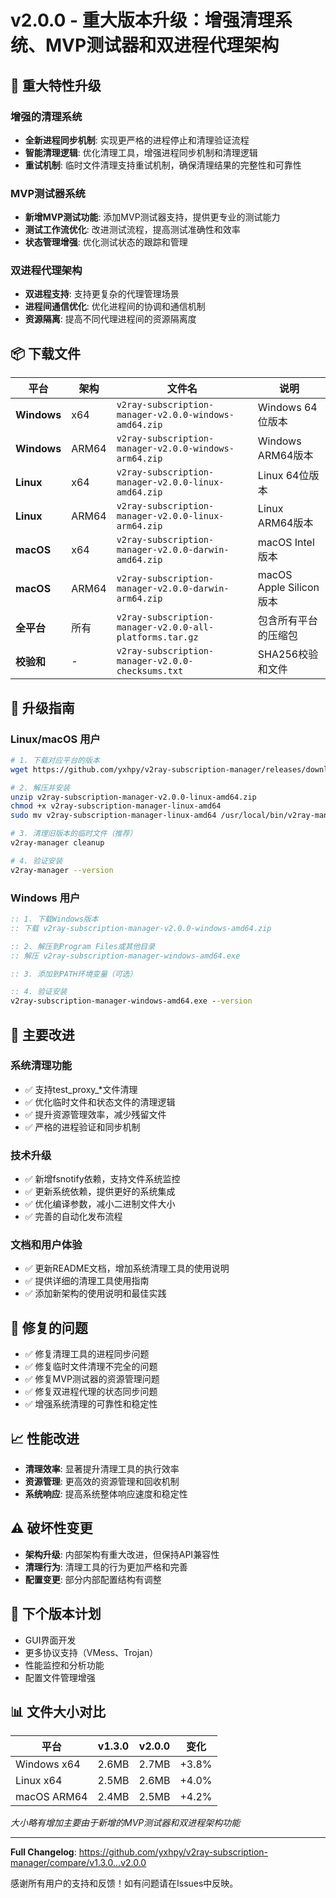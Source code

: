# v2.0.0 - 重大版本升级：增强清理系统、MVP测试器和双进程代理架构

## 🚀 重大特性升级

### 增强的清理系统
- **全新进程同步机制**: 实现更严格的进程停止和清理验证流程
- **智能清理逻辑**: 优化清理工具，增强进程同步机制和清理逻辑
- **重试机制**: 临时文件清理支持重试机制，确保清理结果的完整性和可靠性

### MVP测试器系统
- **新增MVP测试功能**: 添加MVP测试器支持，提供更专业的测试能力
- **测试工作流优化**: 改进测试流程，提高测试准确性和效率
- **状态管理增强**: 优化测试状态的跟踪和管理

### 双进程代理架构
- **双进程支持**: 支持更复杂的代理管理场景
- **进程间通信优化**: 优化进程间的协调和通信机制
- **资源隔离**: 提高不同代理进程间的资源隔离度

## 📦 下载文件

| 平台 | 架构 | 文件名 | 说明 |
|------|------|--------|------|
| **Windows** | x64 | `v2ray-subscription-manager-v2.0.0-windows-amd64.zip` | Windows 64位版本 |
| **Windows** | ARM64 | `v2ray-subscription-manager-v2.0.0-windows-arm64.zip` | Windows ARM64版本 |
| **Linux** | x64 | `v2ray-subscription-manager-v2.0.0-linux-amd64.zip` | Linux 64位版本 |
| **Linux** | ARM64 | `v2ray-subscription-manager-v2.0.0-linux-arm64.zip` | Linux ARM64版本 |
| **macOS** | x64 | `v2ray-subscription-manager-v2.0.0-darwin-amd64.zip` | macOS Intel版本 |
| **macOS** | ARM64 | `v2ray-subscription-manager-v2.0.0-darwin-arm64.zip` | macOS Apple Silicon版本 |
| **全平台** | 所有 | `v2ray-subscription-manager-v2.0.0-all-platforms.tar.gz` | 包含所有平台的压缩包 |
| **校验和** | - | `v2ray-subscription-manager-v2.0.0-checksums.txt` | SHA256校验和文件 |

## 🎯 升级指南

### Linux/macOS 用户
```bash
# 1. 下载对应平台的版本
wget https://github.com/yxhpy/v2ray-subscription-manager/releases/download/v2.0.0/v2ray-subscription-manager-v2.0.0-linux-amd64.zip

# 2. 解压并安装
unzip v2ray-subscription-manager-v2.0.0-linux-amd64.zip
chmod +x v2ray-subscription-manager-linux-amd64
sudo mv v2ray-subscription-manager-linux-amd64 /usr/local/bin/v2ray-manager

# 3. 清理旧版本的临时文件（推荐）
v2ray-manager cleanup

# 4. 验证安装
v2ray-manager --version
```

### Windows 用户
```cmd
:: 1. 下载Windows版本
:: 下载 v2ray-subscription-manager-v2.0.0-windows-amd64.zip

:: 2. 解压到Program Files或其他目录
:: 解压 v2ray-subscription-manager-windows-amd64.exe

:: 3. 添加到PATH环境变量（可选）

:: 4. 验证安装
v2ray-subscription-manager-windows-amd64.exe --version
```

## 🔧 主要改进

### 系统清理功能
- ✅ 支持test_proxy_*文件清理
- ✅ 优化临时文件和状态文件的清理逻辑
- ✅ 提升资源管理效率，减少残留文件
- ✅ 严格的进程验证和同步机制

### 技术升级
- ✅ 新增fsnotify依赖，支持文件系统监控
- ✅ 更新系统依赖，提供更好的系统集成
- ✅ 优化编译参数，减小二进制文件大小
- ✅ 完善的自动化发布流程

### 文档和用户体验
- ✅ 更新README文档，增加系统清理工具的使用说明
- ✅ 提供详细的清理工具使用指南
- ✅ 添加新架构的使用说明和最佳实践

## 🐛 修复的问题
- ✅ 修复清理工具的进程同步问题
- ✅ 修复临时文件清理不完全的问题
- ✅ 修复MVP测试器的资源管理问题
- ✅ 修复双进程代理的状态同步问题
- ✅ 增强系统清理的可靠性和稳定性

## 📈 性能改进
- **清理效率**: 显著提升清理工具的执行效率
- **资源管理**: 更高效的资源管理和回收机制
- **系统响应**: 提高系统整体响应速度和稳定性

## ⚠️ 破坏性变更
- **架构升级**: 内部架构有重大改进，但保持API兼容性
- **清理行为**: 清理工具的行为更加严格和完善
- **配置变更**: 部分内部配置结构有调整

## 🔮 下个版本计划
- GUI界面开发
- 更多协议支持（VMess、Trojan）
- 性能监控和分析功能
- 配置文件管理增强

## 📊 文件大小对比

| 平台 | v1.3.0 | v2.0.0 | 变化 |
|------|--------|--------|------|
| Windows x64 | 2.6MB | 2.7MB | +3.8% |
| Linux x64 | 2.5MB | 2.6MB | +4.0% |
| macOS ARM64 | 2.4MB | 2.5MB | +4.2% |

*大小略有增加主要由于新增的MVP测试器和双进程架构功能*

---

**Full Changelog**: https://github.com/yxhpy/v2ray-subscription-manager/compare/v1.3.0...v2.0.0

感谢所有用户的支持和反馈！如有问题请在Issues中反映。 